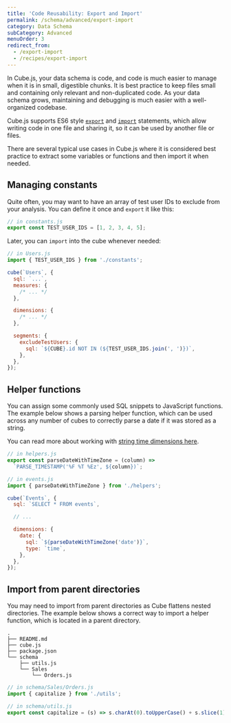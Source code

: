 ```yaml
---
title: 'Code Reusability: Export and Import'
permalink: /schema/advanced/export-import
category: Data Schema
subCategory: Advanced
menuOrder: 3
redirect_from:
  - /export-import
  - /recipes/export-import
---
```


In Cube.js, your data schema is code, and code is much easier to manage when it
is in small, digestible chunks. It is best practice to keep files small and
containing only relevant and non-duplicated code. As your data schema grows,
maintaining and debugging is much easier with a well-organized codebase.

Cube.js supports ES6 style [`export`][mdn-js-es6-export] and
[`import`][mdn-js-es6-import] statements, which allow writing code in one file
and sharing it, so it can be used by another file or files.

There are several typical use cases in Cube.js where it is considered best
practice to extract some variables or functions and then import it when needed.

## Managing constants

Quite often, you may want to have an array of test user IDs to exclude from your
analysis. You can define it once and `export` it like this:

```javascript
// in constants.js
export const TEST_USER_IDS = [1, 2, 3, 4, 5];
```

Later, you can `import` into the cube whenever needed:

```javascript
// in Users.js
import { TEST_USER_IDS } from './constants';

cube(`Users`, {
  sql: `...`,
  measures: {
    /* ... */
  },

  dimensions: {
    /* ... */
  },

  segments: {
    excludeTestUsers: {
      sql: `${CUBE}.id NOT IN (${TEST_USER_IDS.join(', ')})`,
    },
  },
});
```

## Helper functions

You can assign some commonly used SQL snippets to JavaScript functions. The
example below shows a parsing helper function, which can be used across any
number of cubes to correctly parse a date if it was stored as a string.

You can read more about working with [string time dimensions
here][ref-schema-string-time-dims].

```javascript
// in helpers.js
export const parseDateWithTimeZone = (column) =>
  `PARSE_TIMESTAMP('%F %T %Ez', ${column})`;
```

```javascript
// in events.js
import { parseDateWithTimeZone } from './helpers';

cube(`Events`, {
  sql: `SELECT * FROM events`,

  // ...

  dimensions: {
    date: {
      sql: `${parseDateWithTimeZone('date')}`,
      type: `time`,
    },
  },
});
```

## Import from parent directories

You may need to import from parent directories as Cube flattens nested directories.
The example below shows a correct way to import a helper function, which is located in a parent directory.

```shell
.
├── README.md
├── cube.js
├── package.json
└── schema
    ├── utils.js
    └── Sales
        └── Orders.js
```

```javascript
// in schema/Sales/Orders.js
import { capitalize } from './utils';
```

```javascript
// in schema/utils.js
export const capitalize = (s) => s.charAt(0).toUpperCase() + s.slice(1);
```

[mdn-js-es6-export]:
  https://developer.mozilla.org/en-US/docs/web/javascript/reference/statements/export
[mdn-js-es6-import]:
  https://developer.mozilla.org/en-US/docs/Web/JavaScript/Reference/Statements/import
[ref-schema-string-time-dims]:
  /schema/fundamentals/additional-concepts#string-time-dimensions
